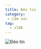 ```yaml
---
title: Đéo tin
category:
 - Cảm xúc
tag:
  - xl86
---
```

![Đéo tin](https://media1.tenor.com/m/RVqff03HihUAAAAd/j-vevermind-deo-tin.gif "Đéo tin")
